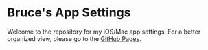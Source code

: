 # Bruce's App Settings
Welcome to the repository for my iOS/Mac app settings. For a better organized view, please go to the [GitHub Pages](https://tianrunhe.github.io/app-settings/).
